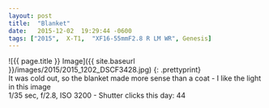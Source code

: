 ```yaml
---
layout: post
title:  "Blanket"
date:   2015-12-02  19:29:44 -0600
tags: ["2015",  X-T1,  "XF16-55mmF2.8 R LM WR", Genesis]
---
```

![{{ page.title }} Image]({{ site.baseurl }}/images/2015/2015_1202_DSCF3428.jpg)
{: .prettyprint}  
It was cold out, so the blanket made more sense than a coat - I like the light in this image  
1/35 sec, f/2.8, ISO 3200 - Shutter clicks this day: 44